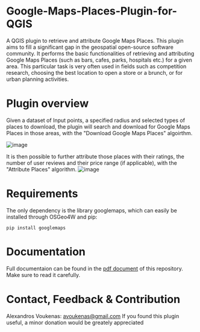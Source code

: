 # Google-Maps-Places-Plugin-for-QGIS
A QGIS plugin to retrieve and attribute Google Maps Places. This plugin aims to fill a significant gap in the geospatial open-source software community. It performs the basic functionalities of retrieving and attributing Google Maps Places (such as bars, cafes, parks, hospitals etc.) for a given area. This particular task is very often used in fields such as competition research, choosing the best location to open a store or a brunch, or for urban planning activities.   

# Plugin overview
Given a dataset of Input points, a specified radius and selected types of places to download, the plugin will search and download for Google Maps Places in those areas, with the "Download Google Maps Places" algoirthm.

![image](https://github.com/kowalski93/Google-Maps-Places-Plugin-for-QGIS/assets/39091833/210b5075-448a-4a76-81a0-0573e5fdd3fe)

It is then possible to further attribute those places with their ratings, the number of user reviews and their price range (if applicable), with the "Attribute Places" algorithm.
![image](https://github.com/kowalski93/Google-Maps-Places-Plugin-for-QGIS/assets/39091833/2b2b5475-0a87-449d-a7df-f17d98a4be4a)

# Requirements
The only dependency is the library googlemaps, which can easily be installed through OSGeo4W and pip:
```
pip install googlemaps
```
# Documentation
Full documentaion can be found in the [pdf document](https://github.com/kowalski93/Google-Maps-Places-Plugin-for-QGIS/blob/main/Google%20Maps%20Places%20Plugin%20%20for%20QGIS.pdf) of this repository. Make sure to read it carefully. 

# Contact, Feedback & Contribution
Alexandros Voukenas: avoukenas@gmail.com
If you found this plugin useful, a minor donation would be greately appreciated
